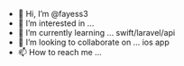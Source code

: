 - 👋 Hi, I’m @fayess3
- 👀 I’m interested in ...
- 🌱 I’m currently learning ... swift/laravel/api 
- 💞️ I’m looking to collaborate on ... ios app
- 📫 How to reach me ...

<!---
fayess3/fayess3 is a ✨ special ✨ repository because its `README.md` (this file) appears on your GitHub profile.
You can click the Preview link to take a look at your changes.
--->
